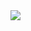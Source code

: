 <img src="https://user-images.githubusercontent.com/105197541/200721450-01f3614a-1b79-47f2-9976-94af2adf1232.png">

